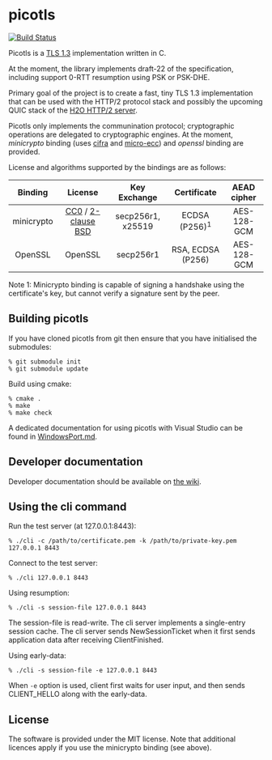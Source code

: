 picotls
===

[![Build Status](https://travis-ci.org/h2o/picotls.svg?branch=master)](https://travis-ci.org/h2o/picotls)

Picotls is a [TLS 1.3](https://tlswg.github.io/tls13-spec/) implementation written in C.

At the moment, the library implements draft-22 of the specification, including support 0-RTT resumption using PSK or PSK-DHE.

Primary goal of the project is to create a fast, tiny TLS 1.3 implementation that can be used with the HTTP/2 protocol stack and possibly the upcoming QUIC stack of the [H2O HTTP/2 server](https://h2o.examp1e.net).

Picotls only implements the communination protocol; cryptographic operations are delegated to cryptographic engines.
At the moment, _minicrypto_ binding (uses [cifra](https://github.com/ctz/cifra/) and [micro-ecc](https://github.com/kmackay/micro-ecc)) and _openssl_ binding are provided.

License and algorithms supported by the bindings are as follows:

| Binding | License | Key Exchange | Certificate | AEAD cipher |
|:-----:|:-----:|:-----:|:-----:|:-----:|
| minicrypto | [CC0](https://github.com/ctz/cifra/) / [2-clause BSD](https://github.com/kmackay/micro-ecc) | secp256r1, x25519 | ECDSA (P256)<sup>1</sup> | AES-128-GCM |
| OpenSSL | OpenSSL | secp256r1 | RSA, ECDSA (P256) | AES-128-GCM |

Note 1: Minicrypto binding is capable of signing a handshake using the certificate's key, but cannot verify a signature sent by the peer.

Building picotls
---

If you have cloned picotls from git then ensure that you have initialised the submodules:
```
% git submodule init
% git submodule update
```

Build using cmake:
```
% cmake .
% make
% make check
```

A dedicated documentation for using picotls with Visual Studio can be found in [WindowsPort.md](WindowsPort.md).

Developer documentation
---

Developer documentation should be available on [the wiki](https://github.com/h2o/picotls/wiki).

Using the cli command
---

Run the test server (at 127.0.0.1:8443):
```
% ./cli -c /path/to/certificate.pem -k /path/to/private-key.pem  127.0.0.1 8443
```

Connect to the test server:
```
% ./cli 127.0.0.1 8443
```

Using resumption:
```
% ./cli -s session-file 127.0.0.1 8443
```
The session-file is read-write.
The cli server implements a single-entry session cache.
The cli server sends NewSessionTicket when it first sends application data after receiving ClientFinished.

Using early-data:
```
% ./cli -s session-file -e 127.0.0.1 8443
```
When `-e` option is used, client first waits for user input, and then sends CLIENT_HELLO along with the early-data.

License
---

The software is provided under the MIT license.
Note that additional licences apply if you use the minicrypto binding (see above).
